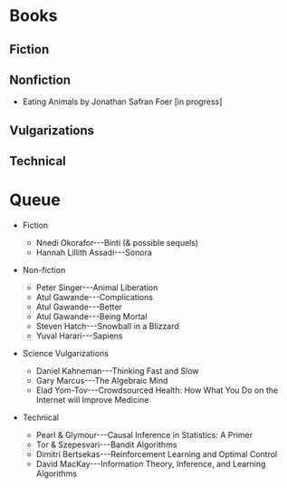 # Books 

## Fiction

## Nonfiction
 * Eating Animals by Jonathan Safran Foer [in progress]

## Vulgarizations

## Technical 


# Queue

 * Fiction 
     * Nnedi Okorafor---Binti (& possible sequels)
     * Hannah Lillith Assadi---Sonora

 * Non-fiction
     * Peter Singer---Animal Liberation
     * Atul Gawande---Complications
     * Atul Gawande---Better
     * Atul Gawande---Being Mortal
     * Steven Hatch---Snowball in a Blizzard
     * Yuval Harari---Sapiens

 * Science Vulgarizations
     * Daniel Kahneman---Thinking Fast and Slow
     * Gary Marcus---The Algebraic Mind     
     * Elad Yom-Tov---Crowdsourced Health: How What You Do on the Internet will Improve Medicine
 
 * Technical 
     * Pearl & Glymour---Causal Inference in Statistics: A Primer
     * Tor & Szepesvari---Bandit Algorithms
     * Dimitri Bertsekas---Reinforcement Learning and Optimal Control
     * David MacKay---Information Theory, Inference, and Learning Algorithms

